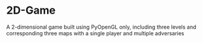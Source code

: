 # 2D-Game
A 2-dimensional game built using PyOpenGL only, including three levels and corresponding three maps with a single player and multiple adversaries
